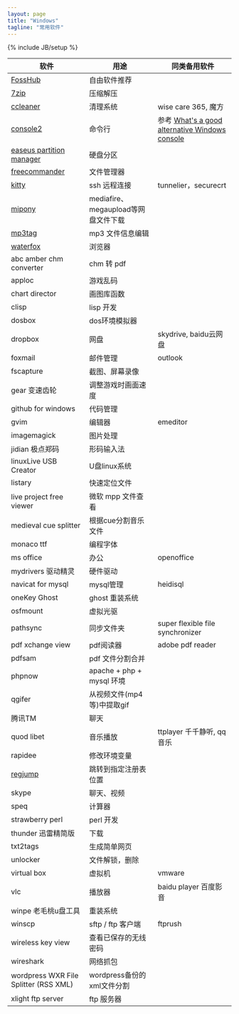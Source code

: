 ```yaml
---
layout: page
title: "Windows"
tagline: "常用软件"
---
```

{% include JB/setup %}


| 软件 | 用途 | 同类备用软件 |
| ---- | ---- | ------------ |
| [FossHub](http://www.fosshub.com/) | 自由软件推荐 | |
| [7zip](http://sparanoid.com/lab/7z/) | 压缩解压 | |
| [ccleaner](https://www.piriform.com/ccleaner) | 清理系统 | wise care 365, 魔方 |
| [console2](http://sourceforge.net/projects/console/) | 命令行 | 参考 [What's a good alternative Windows console](http://stackoverflow.com/questions/440269/whats-a-good-alternative-windows-console)
| [easeus partition manager](http://www.partition-tool.com) | 硬盘分区 |
| [freecommander](http://www.freecommander.com/) | 文件管理器 |
| [kitty](http://www.9bis.net/kitty/) | ssh 远程连接 | tunnelier，securecrt
| [mipony](http://www.mipony.net/) | mediafire、megaupload等网盘文件下载 |
| [mp3tag](http://www.mp3tag.de/en/download.html) | mp3 文件信息编辑 |
| [waterfox](http://www.waterfoxproject.org/) | 浏览器 |
| abc amber chm converter | chm 转 pdf |
| apploc | 游戏乱码 |
| chart director | 画图库函数
| clisp | lisp 开发 |
| dosbox | dos环境模拟器 |
| dropbox | 网盘 | skydrive, baidu云网盘
| foxmail | 邮件管理 | outlook
| fscapture | 截图、屏幕录像 | 
| gear 变速齿轮 | 调整游戏时画面速度 | 
| github for windows | 代码管理 |
| gvim | 编辑器 | emeditor
| imagemagick | 图片处理
| jidian 极点郑码 | 形码输入法 |
| linuxLive USB Creator | U盘linux系统
| listary | 快速定位文件
| live project free viewer | 微软 mpp 文件查看 |
| medieval cue splitter | 根据cue分割音乐文件 |
| monaco ttf | 编程字体 |
| ms office | 办公 | openoffice
| mydrivers 驱动精灵 | 硬件驱动 |
| navicat for mysql | mysql管理 | heidisql
| oneKey Ghost | ghost 重装系统 |
| osfmount | 虚拟光驱 |
| pathsync | 同步文件夹 | super flexible file synchronizer
| pdf xchange view | pdf阅读器 | adobe pdf reader
| pdfsam | pdf 文件分割合并 |
| phpnow | apache + php + mysql 环境 |
| qgifer | 从视频文件(mp4等)中提取gif |
| 腾讯TM | 聊天 |
| quod libet  | 音乐播放 | ttplayer 千千静听, qq音乐
| rapidee | 修改环境变量
| [regjump](http://technet.microsoft.com/zh-cn/sysinternals/bb963880) | 跳转到指定注册表位置 | 
| skype | 聊天、视频 |
| speq | 计算器 |
| strawberry perl | perl 开发 |
| thunder 迅雷精简版 | 下载 |
| txt2tags | 生成简单网页 |
| unlocker | 文件解锁，删除
| virtual box | 虚拟机 | vmware
| vlc | 播放器 | baidu player 百度影音
| winpe 老毛桃u盘工具 | 重装系统 |
| winscp | sftp / ftp 客户端 | ftprush
| wireless key view | 查看已保存的无线密码 |
| wireshark | 网络抓包 |
| wordpress WXR File Splitter (RSS XML) | wordpress备份的xml文件分割 |
| xlight ftp server | ftp 服务器 |
